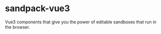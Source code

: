 # sandpack-vue3
Vue3 components that give you the power of editable sandboxes that run in the browser.
